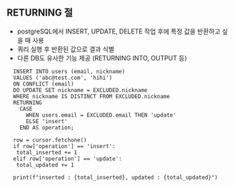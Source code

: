 ## RETURNING 절
- postgreSQL에서 INSERT, UPDATE, DELETE 작업 후에 특정 값을 반환하고 싶을 때 사용
- 쿼리 실행 후 반환된 값으로 결과 식별
- 다른 DB도 유사한 기능 제공 (RETURNING INTO, OUTPUT 등)

```
  INSERT INTO users (email, nickname) 
  VALUES ('abc@test.com', 'hihi') 
  ON CONFLICT (email) 
  DO UPDATE SET nickname = EXCLUDED.nickname
  WHERE nickname IS DISTINCT FROM EXCLUDED.nickname
  RETURNING 
    CASE
      WHEN users.email = EXCLUDED.email THEN 'update'
      ELSE 'insert'
    END AS operation;

  row = cursor.fetchone()
  if row['operation'] == 'insert':
   total_inserted += 1
  elif row['operation'] == 'update':
   total_updated += 1
  
  print(f"inserted : {total_inserted}, updated : {total_updated}")

```
